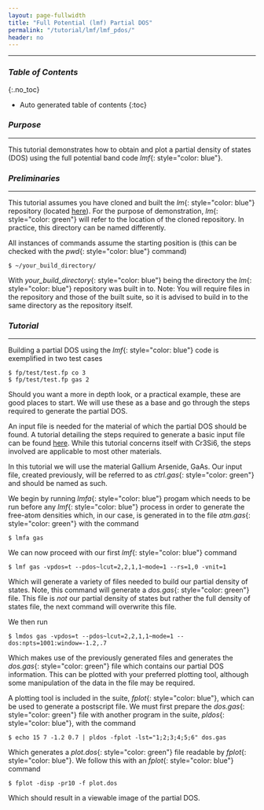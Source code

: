 ```yaml
---
layout: page-fullwidth
title: "Full Potential (lmf) Partial DOS"
permalink: "/tutorial/lmf/lmf_pdos/"
header: no
---
```


____________________________________________________________

### _Table of Contents_
{:.no_toc}
*  Auto generated table of contents
{:toc} 

### _Purpose_
_____________________________________________________________
This tutorial demonstrates how to obtain and plot a partial density of states (DOS) using the full potential band code _lmf_{: style="color: blue"}.

### _Preliminaries_
_____________________________________________________________
This tutorial assumes you have cloned and built the _lm_{: style="color: blue"} repository (located [here](https://bitbucket.org/lmto/lm)). For the purpose of demonstration, _lm_{: style="color: green"} will refer to the location of the cloned repository. In practice, this directory can be named differently.

All instances of commands assume the starting position is (this can be checked with the _pwd_{: style="color: blue"} command)

    $ ~/your_build_directory/

With _your\_build\_directory_{: style="color: blue"} being the directory the _lm_{: style="color: blue"} repository was built in to. Note: You will require files in the repository and those of the built suite, so it is advised to build in to the same directory as the repository itself.

### _Tutorial_
_____________________________________________________________
Building a partial DOS using the _lmf_{: style="color: blue"} code is exemplified in two test cases

    $ fp/test/test.fp co 3
	$ fp/test/test.fp gas 2

Should you want a more in depth look, or a practical example, these are good places to start. We will use these as a base and go through the steps required to generate the partial DOS.   

An input file is needed for the material of which the partial DOS should be found. A tutorial detailing the steps required to generate a basic input file can be found [here](https://lordcephei.github.io/asa_inputfile/). While this tutorial concerns itself with Cr3Si6, the steps involved are applicable to most other materials.   

In this tutorial we will use the material Gallium Arsenide, GaAs. Our input file, created previously, will be referred to as _ctrl.gas_{: style="color: green"} and should be named as such.

We begin by running _lmfa_{: style="color: blue"} progam which needs to be run before any _lmf_{: style="color: blue"} process in order to generate the free-atom densities which, in our case, is generated in to the file _atm.gas_{: style="color: green"} with the command

    $ lmfa gas

We can now proceed with our first _lmf_{: style="color: blue"} command

    $ lmf gas -vpdos=t --pdos~lcut=2,2,1,1~mode=1 --rs=1,0 -vnit=1

Which will generate a variety of files needed to build our partial density of states. Note, this command will generate a _dos.gas_{: style="color: green"} file. This file is _not_ our partial density of states but rather the full density of states file, the next command will overwrite this file.

We then run

    $ lmdos gas -vpdos=t --pdos~lcut=2,2,1,1~mode=1 --dos:npts=1001:window=-1.2,.7

Which makes use of the previously generated files and generates the _dos.gas_{: style="color: green"} file which contains our partial DOS information. This can be plotted with your preferred plotting tool, although some manipulation of the data in the file may be required.   

A plotting tool is included in the suite, _fplot_{: style="color: blue"}, which can be used to generate a postscript file. We must first prepare the _dos.gas_{: style="color: green"} file with another program in the suite, _pldos_{: style="color: blue"}, with the command

    $ echo 15 7 -1.2 0.7 | pldos -fplot -lst="1;2;3;4;5;6" dos.gas

Which generates a _plot.dos_{: style="color: green"} file readable by _fplot_{: style="color: blue"}. We follow this with an _fplot_{: style="color: blue"} command

    $ fplot -disp -pr10 -f plot.dos

Which should result in a viewable image of the partial DOS.